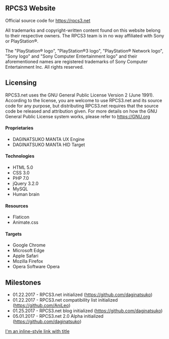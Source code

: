 ## RPCS3 Website
Official source code for https://rpcs3.net

All trademarks and copyright-written content found on this website belong to their respective owners. The RPCS3 team is in no way affiliated with Sony or PlayStation®. 

The "PlayStation® logo", "PlayStation®3 logo", "PlayStation® Network logo", "Sony logo" and "Sony Computer Entertainment logo" and their aforementioned names are registered trademarks of Sony Computer Entertainment Inc. All rights reserved.

## Licensing
RPCS3.net uses the GNU General Public License Version 2 (June 1991). According to the license, you are welcome to use RPCS3.net and its source code for any purpose, but distributing RPCS3.net requires that the source code be released and attribution given. For more details on how the GNU General Public License system works, please refer to https://GNU.org

#### Proprietaries
* DAGINATSUKO MANTA UX Engine
* DAGINATSUKO MANTA HID Target

#### Technologies
* HTML 5.0
* CSS 3.0
* PHP 7.0
* jQuery 3.2.0
* MySQL
* Human brain

#### Resources
* Flaticon
* Animate.css

#### Targets
* Google Chrome
* Microsoft Edge
* Apple Safari
* Mozilla Firefox
* Opera Software Opera

## Milestones
* 01.22.2017 - RPCS3.net initialized (https://github.com/daginatsuko)
* 01.22.2017 - RPCS3.net compatibility list initialized (https://github.com/AniLeo)
* 01.25.2017 - RPCS3.net blog initialized  (https://github.com/daginatsuko)
* 05.01.2017 - RPCS3.net 2.0 Alpha initialized (https://github.com/daginatsuko)

[I'm an inline-style link with title](https://www.google.com "Google's Homepage")
